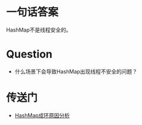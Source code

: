 一句话答案
====

HashMap不是线程安全的。

Question
====
* 什么场景下会导致HashMap出现线程不安全的问题？

传送门
====

* <a href="https://github.com/DemoTransfer/demotransfer/blob/master/java/interview/java%E5%9F%BA%E7%A1%80/HashMap%E6%88%90%E7%8E%AF%E5%8E%9F%E5%9B%A0%E5%88%86%E6%9E%90.md">HashMap成环原因分析</a>
